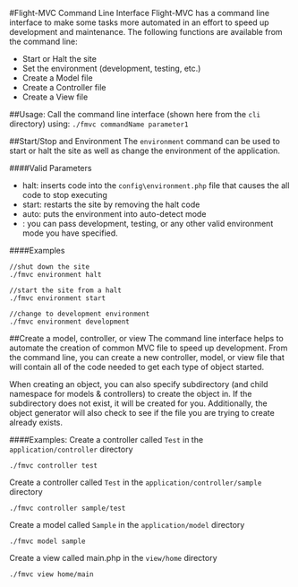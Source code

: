 #Flight-MVC Command Line Interface
Flight-MVC has a command line interface to make some tasks more automated in an effort to speed up development and maintenance.  The following functions are available from the command line:
* Start or Halt the site
* Set the environment (development, testing, etc.)
* Create a Model file
* Create a Controller file
* Create a View file

##Usage:
Call the command line interface (shown here from the `cli` directory) using: `./fmvc commandName parameter1`

##Start/Stop and Environment
The `environment` command can be used to start or halt the site as well as change the environment of the application.

####Valid Parameters
* halt:  inserts code into the `config\environment.php` file that causes the all code to stop executing
* start: restarts the site by removing the halt code
* auto: puts the environment into auto-detect mode
* <environment>: you can pass development, testing, or any other valid environment mode you have specified.

####Examples
```
//shut down the site
./fmvc environment halt

//start the site from a halt
./fmvc environment start

//change to development environment
./fmvc environment development
```

##Create a model, controller, or view
The command line interface helps to automate the creation of common MVC file to speed up development.  From the command line, you can create a new controller, model, or view file that will contain all of the code needed to get each type of object started.

When creating an object, you can also specify subdirectory (and child namespace for models & controllers) to create the object in.  If the subdirectory does not exist, it will be created for you.  Additionally, the object generator will also check to see if the file you are trying to create already exists.

####Examples:
Create a controller called `Test` in the `application/controller` directory
```
./fmvc controller test
```

Create a controller called `Test` in the `application/controller/sample` directory
```
./fmvc controller sample/test
```

Create a model called `Sample` in the `application/model` directory
```
./fmvc model sample
```

Create a view called main.php in the `view/home` directory
```
./fmvc view home/main
```

